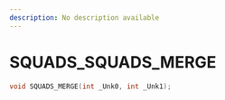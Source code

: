 ```yaml
---
description: No description available 
---
```


# SQUADS\_SQUADS_MERGE

```cpp
void SQUADS_MERGE(int _Unk0, int _Unk1);
```